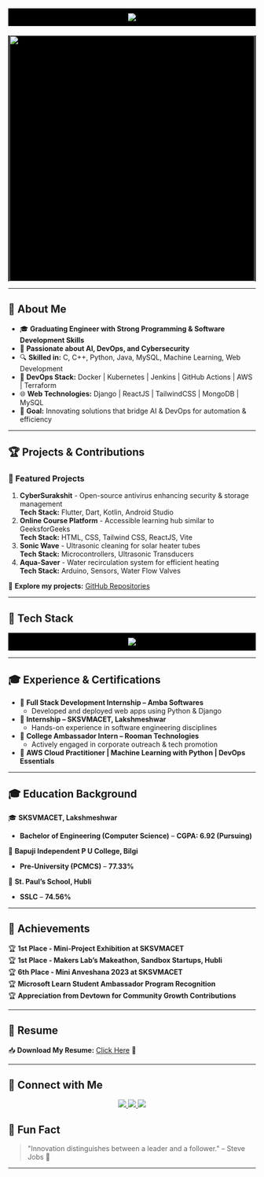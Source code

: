 <!-- ⚡ PROFESSIONAL ENGINEER GITHUB README - DARK THEME WITH MATRIX BACKGROUND ⚡ -->

<h1 align="center" style="background-color:black;color:green;padding:10px;">
  <img src="https://readme-typing-svg.demolab.com?font=Fira+Code&weight=700&size=30&pause=1000&color=14D3ED&center=true&vCenter=true&width=600&lines=Hello%2C+I'm+Sagar+Shivappayyanamath!;Software+Engineer+%7C+DevOps+%7C+AI+Enthusiast;Final+Year+Student+%7C+Tech+Innovator;Welcome+to+My+GitHub+Profile!">
</h1>

<p align="center" style="background:black;">
  <img src="https://media.giphy.com/media/qgQUggAC3Pfv687qPC/giphy.gif" width="500">
</p>



---

## 🧐 About Me
- 🎓 **Graduating Engineer with Strong Programming & Software Development Skills**
- 🚀 **Passionate about AI, DevOps, and Cybersecurity**
- 🔍 **Skilled in:** C, C++, Python, Java, MySQL, Machine Learning, Web Development
- 🔧 **DevOps Stack:** Docker | Kubernetes | Jenkins | GitHub Actions | AWS | Terraform
- 🌐 **Web Technologies:** Django | ReactJS | TailwindCSS | MongoDB | MySQL 
- 🎯 **Goal:** Innovating solutions that bridge AI & DevOps for automation & efficiency

---

## 🏆 Projects & Contributions  
### **🚀 Featured Projects**
1. **CyberSurakshit** - Open-source antivirus enhancing security & storage management  
   **Tech Stack:** Flutter, Dart, Kotlin, Android Studio  
2. **Online Course Platform** - Accessible learning hub similar to GeeksforGeeks  
   **Tech Stack:** HTML, CSS, Tailwind CSS, ReactJS, Vite  
3. **Sonic Wave** - Ultrasonic cleaning for solar heater tubes  
   **Tech Stack:** Microcontrollers, Ultrasonic Transducers  
4. **Aqua-Saver** - Water recirculation system for efficient heating  
   **Tech Stack:** Arduino, Sensors, Water Flow Valves  

🔗 **Explore my projects:** [GitHub Repositories](https://github.com/Sagarhs12)

---

## 🚀 Tech Stack
<p align="center" style="background:black;padding:10px;">
  <img src="https://skillicons.dev/icons?i=python,java,cpp,javascript,html,css,react,django,mysql,mongodb,docker,kubernetes,git,github,linux,aws" />
</p>

---

## 🎓 Experience & Certifications  
- 🏅 **Full Stack Development Internship – Amba Softwares**  
  - Developed and deployed web apps using Python & Django  
- 🏅 **Internship – SKSVMACET, Lakshmeshwar**  
  - Hands-on experience in software engineering disciplines  
- 🏅 **College Ambassador Intern – Rooman Technologies**  
  - Actively engaged in corporate outreach & tech promotion  
- 🏅 **AWS Cloud Practitioner | Machine Learning with Python | DevOps Essentials**  

---

## 🎓 Education Background  
🎓 **SKSVMACET, Lakshmeshwar**  
- **Bachelor of Engineering (Computer Science)** – **CGPA: 6.92 (Pursuing)**  

🏫 **Bapuji Independent P U College, Bilgi**  
- **Pre-University (PCMCS)** – **77.33%**  

🏫 **St. Paul’s School, Hubli**  
- **SSLC** – **74.56%**  

---

## 📜 Achievements  
🏆 **1st Place - Mini-Project Exhibition at SKSVMACET**  
🏆 **1st Place - Makers Lab’s Makeathon, Sandbox Startups, Hubli**  
🏆 **6th Place - Mini Anveshana 2023 at SKSVMACET**  
🏆 **Microsoft Learn Student Ambassador Program Recognition**  
🏆 **Appreciation from Devtown for Community Growth Contributions**  

---

## 📄 Resume  
📥 **Download My Resume:** [Click Here](#) 📄  

---

## 🎯 Connect with Me
<p align="center">
  <a href="https://www.linkedin.com/in/sagar-shivappayyanamath-170a7824a">
    <img src="https://img.shields.io/badge/LinkedIn-blue?style=for-the-badge&logo=linkedin" />
  </a>
  <a href="https://github.com/Sagarhs12">
    <img src="https://img.shields.io/badge/GitHub-black?style=for-the-badge&logo=github" />
  </a>
  <a href="mailto:Sagar03sh@gmail.com">
    <img src="https://img.shields.io/badge/Email-red?style=for-the-badge&logo=gmail" />
  </a>
</p>

## 🎯 Fun Fact  
> "Innovation distinguishes between a leader and a follower." – Steve Jobs 🚀  

---
